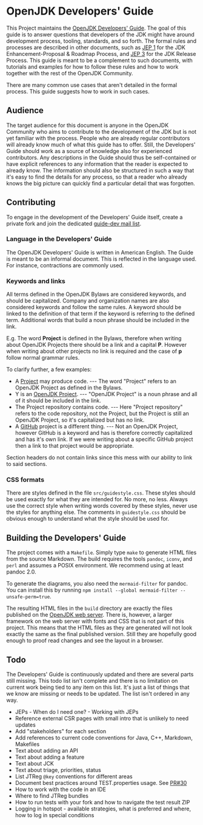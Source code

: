 # OpenJDK Developers' Guide

This Project maintains the [OpenJDK Developers' Guide](https://openjdk.java.net/guide/). The goal of this guide is to answer questions that developers of the JDK might have around development process, tooling, standards, and so forth. The formal rules and processes are described in other documents, such as [JEP 1](https://openjdk.java.net/jeps/1) for the JDK Enhancement-Proposal & Roadmap Process, and [JEP 3](https://openjdk.java.net/jeps/3) for the JDK Release Process. This guide is meant to be a complement to such documents, with tutorials and examples for how to follow these rules and how to work together with the rest of the OpenJDK Community.

There are many common use cases that aren't detailed in the formal process. This guide suggests how to work in such cases.

## Audience

The target audience for this document is anyone in the OpenJDK Community who aims to contribute to the development of the JDK but is not yet familiar with the process. People who are already regular contributors will already know much of what this guide has to offer. Still, the Developers' Guide should work as a source of knowledge also for experienced contributors. Any descriptions in the Guide should thus be self-contained or have explicit references to any information that the reader is expected to already know. The information should also be structured in such a way that it's easy to find the details for any process, so that a reader who already knows the big picture can quickly find a particular detail that was forgotten.

## Contributing

To engage in the development of the Developers' Guide itself, create a private fork and join the dedicated [guide-dev mail list](https://mail.openjdk.java.net/mailman/listinfo/guide-dev).

### Language in the Developers' Guide

The OpenJDK Developers' Guide is written in American English. The Guide is meant to be an informal document. This is reflected in the language used. For instance, contractions are commonly used.

### Keywords and links

All terms defined in the OpenJDK Bylaws are considered keywords, and should be capitalized. Company and organization names are also considered keywords and follow the same rules. A keyword should be linked to the definition of that term if the keyword is referring to the defined term. Additional words that build a noun phrase should be included in the link.

E.g. The word **Project** is defined in the Bylaws, therefore when writing about OpenJDK Projects there should be a link and a capital **P**. However when writing about other projects no link is required and the case of **p** follow normal grammar rules.

To clarify further, a few examples:

* A [Project](https://openjdk.org/bylaws#project) may produce code. --- The word "Project" refers to an OpenJDK Project as defined in the Bylaws.
* Y is an [OpenJDK Project](https://openjdk.org/bylaws#project). --- "OpenJDK Project" is a noun phrase and all of it should be included in the link.
* The Project repository contains code. --- Here "Project repository" refers to the code repository, not the Project, but the Project is still an OpenJDK Project, so it's capitalized but has no link.
* A [GitHub](https://github.com) project is a different thing. --- Not an OpenJDK Project, however GitHub is a keyword and has is therefore correctly capitalized and has it's own link. If we were writing about a specific GitHub project then a link to that project would be appropriate.

Section headers do not contain links since this mess with our ability to link to said sections.

### CSS formats

There are styles defined in the file `src/guidestyle.css`. These styles should be used exactly for what they are intended for. No more, no less. Always use the correct style when writing words covered by these styles, never use the styles for anything else. The comments in `guidestyle.css` should be obvious enough to understand what the style should be used for.

## Building the Developers' Guide

The project comes with a `Makefile`. Simply type `make` to generate HTML files from the source Markdown. The build requires the tools `pandoc`, `iconv`, and `perl` and assumes a POSIX environment. We recommend using at least pandoc 2.0.

To generate the diagrams, you also need the `mermaid-filter` for pandoc. You can install this by running `npm install --global mermaid-filter --unsafe-perm=true`.

The resulting HTML files in the `build` directory are exactly the files published on the [OpenJDK web server](https://openjdk.java.net/guide/). There is, however, a larger framework on the web server with fonts and CSS that is not part of this project. This means that the HTML files as they are generated will not look exactly the same as the final published version. Still they are hopefully good enough to proof read changes and see the layout in a browser.

## Todo

The Developers' Guide is continuously updated and there are several parts still missing. This todo list isn't complete and there is no limitation on current work being tied to any item on this list. It's just a list of things that we know are missing or needs to be updated. The list isn't ordered in any way.

* JEPs - When do I need one? - Working with JEPs
* Reference external CSR pages with small intro that is unlikely to need updates
* Add "stakeholders" for each section
* Add references to current code conventions for Java, C++, Markdown, Makefiles
* Text about adding an API
* Text about adding a feature
* Text about JCK
* Text about triage, priorities, status
* List JTReg `@key` conventions for different areas
* Document best practices around TEST.properties usage. See [PR#30](https://github.com/openjdk/guide/pull/30#issuecomment-714589551)
* How to work with the code in an IDE
* Where to find JTReg bundles
* How to run tests with your fork and how to navigate the test result ZIP
* Logging in hotspot - available strategies, what is preferred and where, how to log in special conditions
